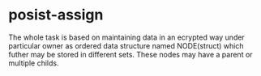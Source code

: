 # posist-assign

The whole task is based on maintaining data in an ecrypted way under particular owner as ordered data structure named NODE(struct) which futher may be stored in different sets. These nodes may have a parent or multiple childs.
